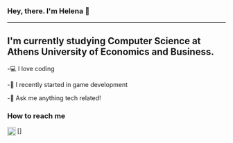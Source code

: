 ### Hey, there. I'm Helena 👋 
_____

## I'm currently studying Computer Science at Athens University of Economics and Business.
-💻 I love coding

-👾 I recently started in game development

-💬 Ask me anything tech related!

### How to reach me

[<img align="left" alt="elenasa |LinkedIn" width="20px" src="https://cdn.jsdelivr.net/npm/simple-icons@v3/icons/linkedin.svg"/>]
